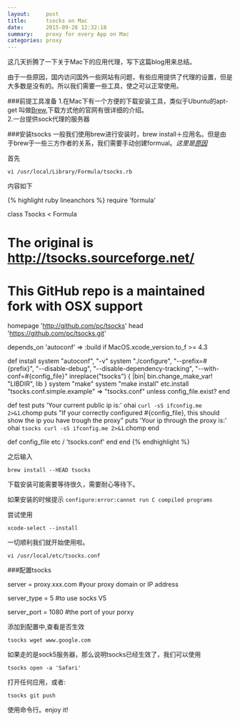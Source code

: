 ```yaml
---
layout:     post
title:      tsocks on Mac
date:       2015-09-28 12:32:18
summary:    proxy for every App on Mac
categories: proxy
---
```


这几天折腾了一下关于Mac下的应用代理，写下这篇blog用来总结。

由于一些原因，国内访问国外一些网站有问题，有些应用提供了代理的设置，但是大多数是没有的。所以我们需要一些工具，使之可以正常使用。

###前提工具准备
1.在Mac下有一个方便的下载安装工具，类似于Ubuntu的apt-get 叫做[Brew](brew.sh),下载方式他的官网有很详细的介绍。  
2.一台提供sock代理的服务器

###安装tsocks
一般我们使用brew进行安装时，brew install＋应用名。但是由于brew于一些三方作者的关系，我们需要手动创建formual。*这里是[原因](https://github.com/Homebrew/homebrew/issues/11870)*  

首先
    
    vi /usr/local/Library/Formula/tsocks.rb

内容如下  

{% highlight ruby lineanchors %}
require 'formula'

class Tsocks < Formula

  # The original is http://tsocks.sourceforge.net/
  # This GitHub repo is a maintained fork with OSX support
  homepage 'http://github.com/pc/tsocks'
  head 'https://github.com/pc/tsocks.git'

  depends_on 'autoconf' => :build if MacOS.xcode_version.to_f >= 4.3

  def install
    system "autoconf", "-v"
    system "./configure", "--prefix=#{prefix}", "--disable-debug", "--disable-dependency-tracking", "--with-conf=#{config_file}"
  inreplace("tsocks") { |bin| bin.change_make_var! "LIBDIR", lib }
  system "make"
   system "make install"
  etc.install "tsocks.conf.simple.example" => "tsocks.conf" unless config_file.exist?
  end

  def test
    puts 'Your current public ip is:'
    ohai `curl -sS ifconfig.me 2>&1`.chomp
    puts "If your correctly configured #{config_file}, this should show the ip you have trough the proxy"
    puts 'Your ip through the proxy is:'
    ohai `tsocks curl -sS ifconfig.me 2>&1`.chomp
  end

  def config_file
    etc / 'tsocks.conf'
  end
end
{% endhighlight %}


之后输入  

    brew install --HEAD tsocks

下载安装可能需要等待很久，需要耐心等待下。

如果安装的时候提示  `configure:error:cannot run C compiled programs`
    
尝试使用
    
    xcode-select --install

一切顺利我们就开始使用啦。

	vi /usr/local/etc/tsocks.conf 

###配置tsocks

server = proxy.xxx.com #your proxy domain or IP address  

server_type = 5   #to use socks V5  

server_port = 1080 #the port of your porxy  

添加到配置中,查看是否生效
    
    tsocks wget www.google.com

如果走的是sock5服务器，那么说明tsocks已经生效了，我们可以使用

    tsocks open -a 'Safari'
    
打开任何应用，或者:

    tsocks git push
    
使用命令行。enjoy it!
  

